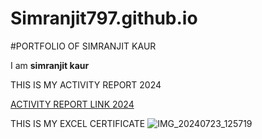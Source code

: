 # Simranjit797.github.io
#PORTFOLIO OF SIMRANJIT KAUR

I am **simranjit kaur**





THIS IS MY ACTIVITY REPORT 2024

[ACTIVITY REPORT LINK 2024](https://simranjit797.github.io/Simranjit7971.github.io/)

THIS IS MY EXCEL CERTIFICATE 
![IMG_20240723_125719](https://github.com/user-attachments/assets/4973c729-607c-474b-9b35-4281689158ff)



